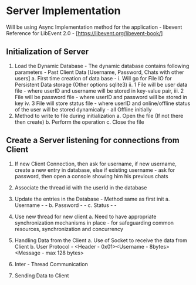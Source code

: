 # Server Implementation
Will be using Async Implementation method for the application - libevent
Reference for LibEvent 2.0 - [https://libevent.org/libevent-book/]
## Initialization of Server 
1. Load the Dynamic Database - The dynamic database contains following parameters - Past Client Data [Username, Password, Chats with other users]
    a. First time creation of data base -
        i. Will go for File IO for Persistent Data storage (Other options sqlite3)
        ii. 1 File will be user data file - where userID and username will be stored in key-value pair, 
        iii. 2 File will be password file - where userID and password will be stored in key
        iv. 3 File will store status file - where userID and online/offline status of the user will be stored dynamically - all Offline initially
2. Method to write to file during initialization
    a. Open the file (If not there then create)
    b. Perform the operation
    c. Close the file
## Create a Server listening for connections from Client 
1. If new Client Connection, then ask for username, if new username, create a new entry in database, else if existing username - ask for password, then open a console showing him his previous chats
2. Associate the thread id with the userId in the database
3. Update the entries in the Database - Method same as first init
    a. Username - <UserID>-<Username>
    b. Password - <UserID>-<Password>
    c. Status - <UserID>-<Status>
4. Use new thread for new client
    a. Need to have appropriate synchronization mechanisms in place - for safeguarding common resources, synchronization and concurrency

5. Handling Data from the Client
    a. Use of Socket to receive the data from Client
    b. User Protocol - <Header - 0x01><Username - 8bytes><Message - max 128 bytes>
6. Inter - Thread Communication
7. Sending Data to Client
